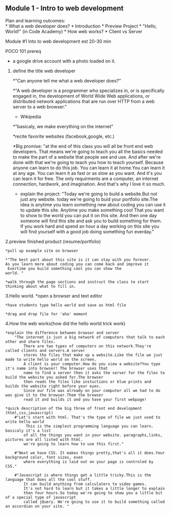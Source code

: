 ## Module 1 - Intro to web development ##

Plan and learning outcomes:    
    * What a web developer does?
    * Introduction
    * Preview Project
    * "Hello, World!" (in Code Academy)
    * How web works?
    * Client vs Server
     
    
Module #1	Into to web development		est 20-30 min

POCO 101 prereq 

* a google drive account with a photo loaded on it.

1. define the title web developer

	*"Can anyone tell me what a web developer does?"

	*"A web developer is a programmer who specializes in,
	 or is specifically engaged in, the development of World Wide Web applications,
	 or distributed network applications that are run over HTTP from a web server to a web browser."
	- Wikipedia

	*"basicaly, we make everything on the internet"

	*recite favorite websites (facebook,google, etc.)

	*Big promise: "at the end of this class you will all be front end web developers.
			That means we're going to teach you all the basics needed to make the part of 
			a website that people see and use.
			And after we're done with that we're going to teach you how to teach yourself.
			Because anyone can learn to do this job.
			You can learn it at home.You can learn it at any age. You can learn it as fast or as
			slow as you want. And it's you can learn it for free.
			The only requirments are a computer, an internet connection, hardwork, and imagination.
			And that's why I love it so much.
			 
	* explain the project: "Today we're going to build a website.But not just any website. today 
				we're going to buid your portfolio site.The idea is anytime you learn something new 
				about coding you can use it to update this site. Anytime you make something cool
				That you want to show to the world you can put it on this site. And then one
				day someone will find this site and ask you to build something for them. If 
				you work hard and spend an hour a day working on this site you will find yourself
				with a good job doing something fun everday."
 
2.preview finished product (resume/portfolio)

	*pull up example site on browser
	
	*"The best part about this site is it can stay with you forever.
	As you learn more about coding you can come back and improve it
	 Evertime you build something cool you can show the 
	world. "

	*walk through the page sections and instruct the class to start thinking about what to fill in.
 
3.Hello world.
	*open a browser and text editor

	*have students type hello world and save as html file

	*drag and drop file for 'aha' moment

4.How the web works(how did the hello world trick work)

	*explain the difference between browser and server
		"The internet is just a big network of computers that talk to each other and share files.
			There are two types of computers on this network.They're called clients and servers.A server
			stores the files that make up a website.Like the file we just made to write hello world on the screen.
			A client is your computer.How do you view a website?You type it's name into browser! The browser uses that
			name to find a server then it asks the server for the files to build the website you asked for.The browser
			then reads the files like instuctions or blue prints and builds the website right before your eyes.
			Since our file was already on your computer all we had to do was give it to the browser.Them the browser
			read it and builds it and you have your first webpage!

	*quick description of the big three of front end development (html,css,javascript)
		#"Let's start with html. That's the type of file we just used to write hello world
			 This is the simplest programming language you can learn. basicaly it's a list
			of all the things you want in your website. paragraphs,links, pictures are all listed with html. 
			we're going to learn how to use this first."

		#"Next we have CSS. It makes things pretty,that's all it does.Your background color, font sizes, even 
			where everything is laid out on your page is controled by CSS."

		#"Javascript is where things get a little tricky.This is the language that does all the cool stuff.
			It can build anything from calculaters to video games.
			It's not hard to learn but it takes a little longer to explain
			than four hours.So today we're going to show you a little bit of a special type of javascript 
			called jQuery. We're going to use it to build something called an accordian on your site. "

